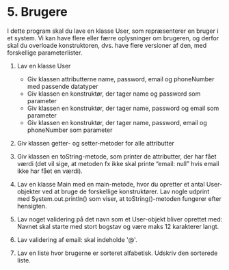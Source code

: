 # 5. Brugere

I dette program skal du lave en klasse User, som repræsenterer en bruger i et system. 
Vi kan have flere eller færre oplysninger om brugeren, og derfor skal du overloade konstruktoren, dvs. have flere versioner af den, med forskellige parameterlister. 
	
1. Lav en klasse User
      -	Giv klassen attributterne name, password, email og phoneNumber med passende datatyper
      -	Giv klassen en konstruktør, der tager name og password som parameter
      -	Giv klassen en konstruktør, der tager name, password og email som parameter
      -	Giv klassen en konstruktør, der tager name, password, email og phoneNumber som parameter


2.  Giv klassen getter- og setter-metoder for alle attributter


3.	Giv klassen en toString-metode, som printer de attributter, der har fået værdi (det vil sige, at metoden fx ikke skal printe “email: null” hvis email ikke har fået en værdi).


4.	Lav en klasse Main med en main-metode, hvor du opretter et antal User-objekter ved at bruge de forskellige konstruktører. 
Lav nogle udprint med System.out.println() som viser, at toString()-metoden fungerer efter hensigten.


5. Lav noget validering på det navn som et User-objekt bliver oprettet med: 
Navnet skal starte med stort bogstav og være maks 12 karakterer langt.

6. Lav validering af email: skal indeholde '@'.

6. Lav en liste hvor brugerne er sorteret alfabetisk. Udskriv den sorterede liste.



